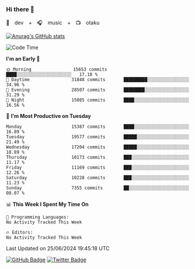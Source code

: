 ### Hi there 👋

🚀　dev　+　🎧　music　+　📺　otaku


[![Anurag's GitHub stats](https://github-readme-stats.vercel.app/api?username=koheitasaka&count_private=true&show_icons=true&theme=monokai)](https://github.com/koheitasaka/github-readme-stats)

<!--START_SECTION:waka-->
![Code Time](http://img.shields.io/badge/Code%20Time-1%2C161%20hrs%2023%20mins-blue)

**I'm an Early 🐤** 

```text
🌞 Morning                15653 commits       ████░░░░░░░░░░░░░░░░░░░░░   17.18 % 
🌆 Daytime                31848 commits       █████████░░░░░░░░░░░░░░░░   34.96 % 
🌃 Evening                28507 commits       ████████░░░░░░░░░░░░░░░░░   31.29 % 
🌙 Night                  15085 commits       ████░░░░░░░░░░░░░░░░░░░░░   16.56 % 
```
📅 **I'm Most Productive on Tuesday** 

```text
Monday                   15387 commits       ████░░░░░░░░░░░░░░░░░░░░░   16.89 % 
Tuesday                  19577 commits       █████░░░░░░░░░░░░░░░░░░░░   21.49 % 
Wednesday                17204 commits       █████░░░░░░░░░░░░░░░░░░░░   18.89 % 
Thursday                 10173 commits       ███░░░░░░░░░░░░░░░░░░░░░░   11.17 % 
Friday                   11169 commits       ███░░░░░░░░░░░░░░░░░░░░░░   12.26 % 
Saturday                 10228 commits       ███░░░░░░░░░░░░░░░░░░░░░░   11.23 % 
Sunday                   7355 commits        ██░░░░░░░░░░░░░░░░░░░░░░░   08.07 % 
```


📊 **This Week I Spent My Time On** 

```text
💬 Programming Languages: 
No Activity Tracked This Week

🔥 Editors: 
No Activity Tracked This Week
```


 Last Updated on 25/06/2024 19:45:18 UTC
<!--END_SECTION:waka-->

[![GitHub Badge](https://img.shields.io/badge/GitHub-100000?style=for-the-badge&logo=github&logoColor=white)](https://github.com/koheitasaka)
[![Twitter Badge](https://img.shields.io/badge/Twitter-1DA1F2?style=for-the-badge&logo=twitter&logoColor=white)](https://twitter.com/sleep_asleep_)
